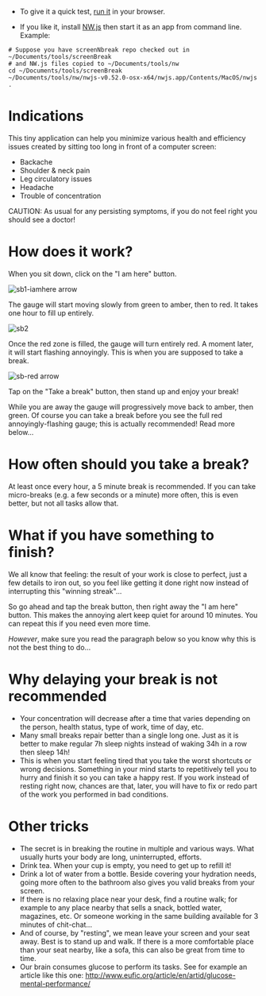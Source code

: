 - To give it a quick test, [run it](http://rawgit.com/kubicle/screenBreak/master/index.html) in your browser.

- If you like it, install [NW.js](https://nwjs.io/) then start it as an app from command line. Example: 
```SH
# Suppose you have screenNbreak repo checked out in ~/Documents/tools/screenBreak
# and NW.js files copied to ~/Documents/tools/nw
cd ~/Documents/tools/screenBreak
~/Documents/tools/nw/nwjs-v0.52.0-osx-x64/nwjs.app/Contents/MacOS/nwjs .
```

# Indications
This tiny application can help you minimize various health and efficiency issues created by sitting too long in front of a computer screen:
- Backache
- Shoulder & neck pain
- Leg circulatory issues
- Headache
- Trouble of concentration

CAUTION: As usual for any persisting symptoms, if you do not feel right you should see a doctor!

# How does it work? 
When you sit down, click on the "I am here" button.

![sb1-iamhere arrow](https://cloud.githubusercontent.com/assets/5130338/20453195/097aadb4-ae60-11e6-8eb2-b9a92a7fe4d7.png)

The gauge will start moving slowly from green to amber, then to red.
It takes one hour to fill up entirely.

![sb2](https://cloud.githubusercontent.com/assets/5130338/20453204/1e0d4b6a-ae60-11e6-974e-0781e9fe30f8.png)

Once the red zone is filled, the gauge will turn entirely red. A moment later, it will start flashing annoyingly.
This is when you are supposed to take a break.

![sb-red arrow](https://cloud.githubusercontent.com/assets/5130338/20453207/2942976a-ae60-11e6-957a-d875f2d932dc.png)

Tap on the "Take a break" button, then stand up and enjoy your break!

While you are away the gauge will progressively move back to amber, then green.
Of course you can take a break before you see the full red annoyingly-flashing gauge; this is actually recommended! Read more below...

# How often should you take a break? 
At least once every hour, a 5 minute break is recommended.
If you can take micro-breaks (e.g. a few seconds or a minute) more often, this is even better, but not all tasks allow that.

# What if you have something to finish? 
We all know that feeling: the result of your work is close to perfect, just a few details to iron out,
so you feel like getting it done right now instead of interrupting this "winning streak"...

So go ahead and tap the break button, then right away the "I am here" button.
This makes the annoying alert keep quiet for around 10 minutes. You can repeat this if you need even more time.

*However*, make sure you read the paragraph below so you know why this is not the best thing to do... 

# Why delaying your break is not recommended
- Your concentration will decrease after a time that varies depending on the person, health status, type of work, time of day, etc. 
- Many small breaks repair better than a single long one. Just as it is better to make regular 7h sleep nights instead of waking 34h in a row then sleep 14h! 
- This is when you start feeling tired that you take the worst shortcuts or wrong decisions. Something in your mind starts to repetitively tell you to hurry and finish it so you can take a happy rest. If you work instead of resting right now, chances are that, later, you will have to fix or redo part of the work you performed in bad conditions. 

# Other tricks
- The secret is in breaking the routine in multiple and various ways. What usually hurts your body are long, uninterrupted, efforts.
- Drink tea. When your cup is empty, you need to get up to refill it! 
- Drink a lot of water from a bottle. Beside covering your hydration needs, going more often to the bathroom also gives you valid breaks from your screen.
- If there is no relaxing place near your desk, find a routine walk; for example to any place nearby that sells a snack, bottled water, magazines, etc. Or someone working in the same building available for 3 minutes of chit-chat...
- And of course, by "resting", we mean leave your screen and your seat away. Best is to stand up and walk. If there is a more comfortable place than your seat nearby, like a sofa, this can also be great from time to time.
- Our brain consumes glucose to perform its tasks. See for example an article like this one: http://www.eufic.org/article/en/artid/glucose-mental-performance/
